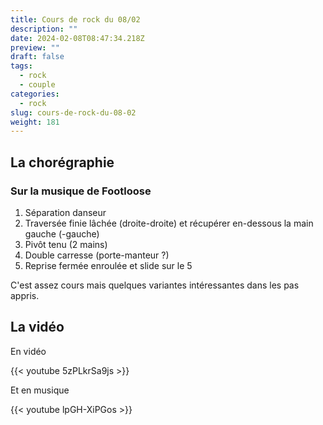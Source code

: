 ```yaml
---
title: Cours de rock du 08/02
description: ""
date: 2024-02-08T08:47:34.218Z
preview: ""
draft: false
tags:
  - rock
  - couple
categories:
  - rock
slug: cours-de-rock-du-08-02
weight: 181
---
```


## La chorégraphie

### Sur la musique de Footloose

1. Séparation danseur
2. Traversée finie lâchée (droite-droite) et récupérer en-dessous la main gauche (-gauche)
3. Pivôt tenu (2 mains)
4. Double carresse (porte-manteur ?)
5. Reprise fermée enroulée et slide sur le 5

C'est assez cours mais quelques variantes intéressantes dans les pas appris.

## La vidéo

En vidéo

{{< youtube 5zPLkrSa9js >}}

Et en musique

{{< youtube lpGH-XiPGos >}}
